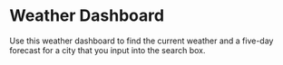 # Weather Dashboard

Use this weather dashboard to find the current weather and a five-day forecast for a city that you input into the search box. 
